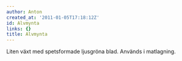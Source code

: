 ```yaml
---
author: Anton
created_at: '2011-01-05T17:18:12Z'
id: Alvmynta
links: {}
title: Alvmynta
---
```


Liten växt med spetsformade ljusgröna blad. Används i matlagning.
